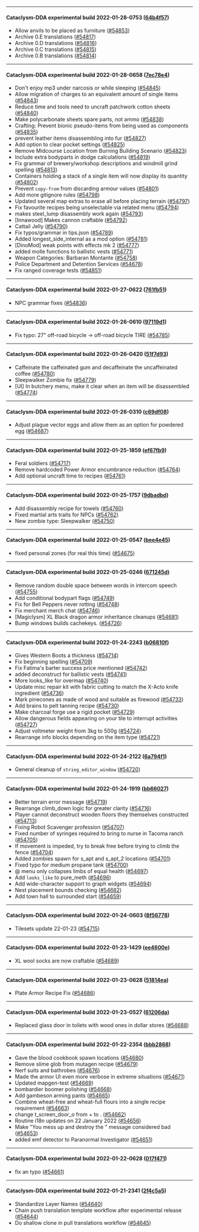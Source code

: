 
---

#### Cataclysm-DDA experimental build 2022-01-28-0753 ([64b4f57](https://github.com/CleverRaven/Cataclysm-DDA/releases/tag/cdda-experimental-2022-01-28-0753))

* Allow anvils to be placed as furniture ([#54853](https://github.com/CleverRaven/Cataclysm-DDA/pull/54853))
* Archive 0.E translations ([#54817](https://github.com/CleverRaven/Cataclysm-DDA/pull/54817))
* Archive 0.D translations ([#54816](https://github.com/CleverRaven/Cataclysm-DDA/pull/54816))
* Archive 0.C translations ([#54815](https://github.com/CleverRaven/Cataclysm-DDA/pull/54815))
* Archive 0.B translations ([#54814](https://github.com/CleverRaven/Cataclysm-DDA/pull/54814))

---

#### Cataclysm-DDA experimental build 2022-01-28-0658 ([7ec78e4](https://github.com/CleverRaven/Cataclysm-DDA/releases/tag/cdda-experimental-2022-01-28-0658))

* Don't enjoy mp3 under narcosis or while sleeping ([#54845](https://github.com/CleverRaven/Cataclysm-DDA/pull/54845))
* Allow migration of charges to an equivalent amount of single items ([#54843](https://github.com/CleverRaven/Cataclysm-DDA/pull/54843))
* Reduce time and tools need to uncraft patchwork cotton sheets ([#54840](https://github.com/CleverRaven/Cataclysm-DDA/pull/54840))
* Make polycarbonate sheets spare parts, not ammo ([#54838](https://github.com/CleverRaven/Cataclysm-DDA/pull/54838))
* Crafting: Prevent bionic pseudo-items from being used as components ([#54835](https://github.com/CleverRaven/Cataclysm-DDA/pull/54835))
* prevent leather items disassembling into fur ([#54827](https://github.com/CleverRaven/Cataclysm-DDA/pull/54827))
* Add option to clear pocket settings ([#54825](https://github.com/CleverRaven/Cataclysm-DDA/pull/54825))
* Remove Midcourse Location from Burning Building Scenario ([#54823](https://github.com/CleverRaven/Cataclysm-DDA/pull/54823))
* Include extra bodyparts in dodge calculations ([#54819](https://github.com/CleverRaven/Cataclysm-DDA/pull/54819))
* Fix grammar of brewery/workshop descriptions and windmill grind spelling ([#54813](https://github.com/CleverRaven/Cataclysm-DDA/pull/54813))
* Containers holding a stack of a single item will now display its quantity ([#54802](https://github.com/CleverRaven/Cataclysm-DDA/pull/54802))
* Prevent `copy-from` from discarding armour values ([#54801](https://github.com/CleverRaven/Cataclysm-DDA/pull/54801))
* Add more gitignore rules ([#54798](https://github.com/CleverRaven/Cataclysm-DDA/pull/54798))
* Updated several map extras to erase all before placing terrain ([#54797](https://github.com/CleverRaven/Cataclysm-DDA/pull/54797))
* Fix favourite recipes being unselectable via related menu ([#54794](https://github.com/CleverRaven/Cataclysm-DDA/pull/54794))
* makes steel_lump disassembly work again ([#54793](https://github.com/CleverRaven/Cataclysm-DDA/pull/54793))
* [Innawood] Makes cannon craftable ([#54792](https://github.com/CleverRaven/Cataclysm-DDA/pull/54792))
* Cattail Jelly ([#54790](https://github.com/CleverRaven/Cataclysm-DDA/pull/54790))
* Fix typos/grammar in tips.json ([#54789](https://github.com/CleverRaven/Cataclysm-DDA/pull/54789))
* Added longest_side_internal as a mod option ([#54781](https://github.com/CleverRaven/Cataclysm-DDA/pull/54781))
* [DinoMod] weak points with effects mk 2 ([#54777](https://github.com/CleverRaven/Cataclysm-DDA/pull/54777))
* added molle functions to ballistic vests ([#54771](https://github.com/CleverRaven/Cataclysm-DDA/pull/54771))
* Weapon Categories: Barbaran Montante ([#54758](https://github.com/CleverRaven/Cataclysm-DDA/pull/54758))
* Police Department and Detention Services ([#54678](https://github.com/CleverRaven/Cataclysm-DDA/pull/54678))
* Fix ranged coverage tests ([#54851](https://github.com/CleverRaven/Cataclysm-DDA/pull/54851))

---

#### Cataclysm-DDA experimental build 2022-01-27-0622 ([761fb51](https://github.com/CleverRaven/Cataclysm-DDA/releases/tag/cdda-experimental-2022-01-27-0622))

* NPC grammar fixes ([#54836](https://github.com/CleverRaven/Cataclysm-DDA/pull/54836))

---

#### Cataclysm-DDA experimental build 2022-01-26-0610 ([97119d1](https://github.com/CleverRaven/Cataclysm-DDA/releases/tag/cdda-experimental-2022-01-26-0610))

* Fix typo: 27" off-road bicycle -> off-road bicycle TIRE ([#54785](https://github.com/CleverRaven/Cataclysm-DDA/pull/54785))

---

#### Cataclysm-DDA experimental build 2022-01-26-0420 ([51f7d93](https://github.com/CleverRaven/Cataclysm-DDA/releases/tag/cdda-experimental-2022-01-26-0420))

* Caffeinate the caffeinated gum and decaffeinate the uncaffeinated coffee ([#54780](https://github.com/CleverRaven/Cataclysm-DDA/pull/54780))
* Sleepwalker Zombie fix ([#54779](https://github.com/CleverRaven/Cataclysm-DDA/pull/54779))
* [UI] In butchery menu, make it clear when an item will be disassembled ([#54774](https://github.com/CleverRaven/Cataclysm-DDA/pull/54774))

---

#### Cataclysm-DDA experimental build 2022-01-26-0310 ([c69df08](https://github.com/CleverRaven/Cataclysm-DDA/releases/tag/cdda-experimental-2022-01-26-0310))

* Adjust plague vector eggs and allow them as an option for powdered egg ([#54687](https://github.com/CleverRaven/Cataclysm-DDA/pull/54687))

---

#### Cataclysm-DDA experimental build 2022-01-25-1859 ([ef67fb9](https://github.com/CleverRaven/Cataclysm-DDA/releases/tag/cdda-experimental-2022-01-25-1859))

* Feral soldiers ([#54717](https://github.com/CleverRaven/Cataclysm-DDA/pull/54717))
* Remove hardcoded Power Armor encumbrance reduction ([#54764](https://github.com/CleverRaven/Cataclysm-DDA/pull/54764))
* Add optional uncraft time to recipes ([#54761](https://github.com/CleverRaven/Cataclysm-DDA/pull/54761))

---

#### Cataclysm-DDA experimental build 2022-01-25-1757 ([9dbadbd](https://github.com/CleverRaven/Cataclysm-DDA/releases/tag/cdda-experimental-2022-01-25-1757))

* Add disassembly recipe for towels ([#54760](https://github.com/CleverRaven/Cataclysm-DDA/pull/54760))
* Fixed martial arts traits for NPCs ([#54762](https://github.com/CleverRaven/Cataclysm-DDA/pull/54762))
* New zombie type: Sleepwalker ([#54750](https://github.com/CleverRaven/Cataclysm-DDA/pull/54750))

---

#### Cataclysm-DDA experimental build 2022-01-25-0547 ([bee4e45](https://github.com/CleverRaven/Cataclysm-DDA/releases/tag/cdda-experimental-2022-01-25-0547))

* fixed personal zones (for real this time) ([#54675](https://github.com/CleverRaven/Cataclysm-DDA/pull/54675))

---

#### Cataclysm-DDA experimental build 2022-01-25-0246 ([671245d](https://github.com/CleverRaven/Cataclysm-DDA/releases/tag/cdda-experimental-2022-01-25-0246))

* Remove random double space between words in intercom speech ([#54755](https://github.com/CleverRaven/Cataclysm-DDA/pull/54755))
* Add conditional bodypart flags ([#54749](https://github.com/CleverRaven/Cataclysm-DDA/pull/54749))
* Fix for Bell Peppers never rotting ([#54748](https://github.com/CleverRaven/Cataclysm-DDA/pull/54748))
* Fix merchant merch chat ([#54746](https://github.com/CleverRaven/Cataclysm-DDA/pull/54746))
* [Magiclysm] XL Black dragon armor inheritance cleanups ([#54681](https://github.com/CleverRaven/Cataclysm-DDA/pull/54681))
* Bump windows builds cachekeys. ([#54726](https://github.com/CleverRaven/Cataclysm-DDA/pull/54726))

---

#### Cataclysm-DDA experimental build 2022-01-24-2243 ([b06810f](https://github.com/CleverRaven/Cataclysm-DDA/releases/tag/cdda-experimental-2022-01-24-2243))

* Gives Western Boots a thickness ([#54714](https://github.com/CleverRaven/Cataclysm-DDA/pull/54714))
* Fix beginning spelling ([#54709](https://github.com/CleverRaven/Cataclysm-DDA/pull/54709))
* Fix Fatima's barter success price mentioned ([#54742](https://github.com/CleverRaven/Cataclysm-DDA/pull/54742))
* added deconstruct for ballistic vests ([#54741](https://github.com/CleverRaven/Cataclysm-DDA/pull/54741))
* More looks_like for overmap ([#54740](https://github.com/CleverRaven/Cataclysm-DDA/pull/54740))
* Update misc repair kit with fabric cutting to match the X-Acto knife ingredient ([#54736](https://github.com/CleverRaven/Cataclysm-DDA/pull/54736))
* Mark pinecones as made of wood and suitable as firewood ([#54733](https://github.com/CleverRaven/Cataclysm-DDA/pull/54733))
* Add brains to pelt tanning recipe ([#54730](https://github.com/CleverRaven/Cataclysm-DDA/pull/54730))
* Make charcoal forge use a rigid pocket ([#54729](https://github.com/CleverRaven/Cataclysm-DDA/pull/54729))
* Allow dangerous fields appearing on your tile to interrupt activities ([#54727](https://github.com/CleverRaven/Cataclysm-DDA/pull/54727))
* Adjust voltmeter weight from 3kg to 500g ([#54724](https://github.com/CleverRaven/Cataclysm-DDA/pull/54724))
* Rearrange info blocks depending on the item type ([#54721](https://github.com/CleverRaven/Cataclysm-DDA/pull/54721))

---

#### Cataclysm-DDA experimental build 2022-01-24-2122 ([6a794f1](https://github.com/CleverRaven/Cataclysm-DDA/releases/tag/cdda-experimental-2022-01-24-2122))

* General cleanup of `string_editor_window` ([#54720](https://github.com/CleverRaven/Cataclysm-DDA/pull/54720))

---

#### Cataclysm-DDA experimental build 2022-01-24-1919 ([bb66027](https://github.com/CleverRaven/Cataclysm-DDA/releases/tag/cdda-experimental-2022-01-24-1919))

* Better terrain error message ([#54719](https://github.com/CleverRaven/Cataclysm-DDA/pull/54719))
* Rearrange climb_down logic for greater clarity ([#54716](https://github.com/CleverRaven/Cataclysm-DDA/pull/54716))
* Player cannot deconstruct wooden floors they themselves constructed ([#54713](https://github.com/CleverRaven/Cataclysm-DDA/pull/54713))
* Fixing Robot Scavenger profession ([#54707](https://github.com/CleverRaven/Cataclysm-DDA/pull/54707))
* Fixed number of syringes required to bring to nurse in Tacoma ranch ([#54705](https://github.com/CleverRaven/Cataclysm-DDA/pull/54705))
* If movement is impeded, try to break free before trying to climb the fence ([#54704](https://github.com/CleverRaven/Cataclysm-DDA/pull/54704))
* Added zombies spawn for s_apt and s_apt_2 locations ([#54701](https://github.com/CleverRaven/Cataclysm-DDA/pull/54701))
* Fixed typo for medium propane tank ([#54700](https://github.com/CleverRaven/Cataclysm-DDA/pull/54700))
* @ menu only collapses limbs of equal health ([#54697](https://github.com/CleverRaven/Cataclysm-DDA/pull/54697))
* Add `looks_like` to pure_meth ([#54696](https://github.com/CleverRaven/Cataclysm-DDA/pull/54696))
* Add wide-character support to graph widgets ([#54694](https://github.com/CleverRaven/Cataclysm-DDA/pull/54694))
* Nest placement bounds checking ([#54682](https://github.com/CleverRaven/Cataclysm-DDA/pull/54682))
* Add town hall to surrounded start ([#54659](https://github.com/CleverRaven/Cataclysm-DDA/pull/54659))

---

#### Cataclysm-DDA experimental build 2022-01-24-0603 ([8f56778](https://github.com/CleverRaven/Cataclysm-DDA/releases/tag/cdda-experimental-2022-01-24-0603))

* Tilesets update 22-01-23 ([#54715](https://github.com/CleverRaven/Cataclysm-DDA/pull/54715))

---

#### Cataclysm-DDA experimental build 2022-01-23-1429 ([ee4600e](https://github.com/CleverRaven/Cataclysm-DDA/releases/tag/cdda-experimental-2022-01-23-1429))

* XL wool socks are now craftable ([#54689](https://github.com/CleverRaven/Cataclysm-DDA/pull/54689))

---

#### Cataclysm-DDA experimental build 2022-01-23-0628 ([51814ea](https://github.com/CleverRaven/Cataclysm-DDA/releases/tag/cdda-experimental-2022-01-23-0628))

* Plate Armor Recipe Fix ([#54686](https://github.com/CleverRaven/Cataclysm-DDA/pull/54686))

---

#### Cataclysm-DDA experimental build 2022-01-23-0527 ([61206da](https://github.com/CleverRaven/Cataclysm-DDA/releases/tag/cdda-experimental-2022-01-23-0527))

* Replaced glass door in toilets with wood ones in dollar stores ([#54688](https://github.com/CleverRaven/Cataclysm-DDA/pull/54688))

---

#### Cataclysm-DDA experimental build 2022-01-22-2354 ([bbb2868](https://github.com/CleverRaven/Cataclysm-DDA/releases/tag/cdda-experimental-2022-01-22-2354))

* Gave the blood cookbook spawn locations ([#54680](https://github.com/CleverRaven/Cataclysm-DDA/pull/54680))
* Remove slime glob from mutagen recipe ([#54679](https://github.com/CleverRaven/Cataclysm-DDA/pull/54679))
* Nerf suits and bathrobes ([#54676](https://github.com/CleverRaven/Cataclysm-DDA/pull/54676))
* Made the armor UI even more verbose in extreme situations ([#54671](https://github.com/CleverRaven/Cataclysm-DDA/pull/54671))
* Updated mapgen-test ([#54669](https://github.com/CleverRaven/Cataclysm-DDA/pull/54669))
* bombardier boomer polishing ([#54668](https://github.com/CleverRaven/Cataclysm-DDA/pull/54668))
* Add gambeson arming pants ([#54665](https://github.com/CleverRaven/Cataclysm-DDA/pull/54665))
* Combine wheat-free and wheat-full flours into a single recipe requirement ([#54663](https://github.com/CleverRaven/Cataclysm-DDA/pull/54663))
* change t_screen_door_o from + to . ([#54662](https://github.com/CleverRaven/Cataclysm-DDA/pull/54662))
* Routine i18n updates on 22 January 2022 ([#54656](https://github.com/CleverRaven/Cataclysm-DDA/pull/54656))
* Make "You mess up and destroy the <ITEM>" message considered bad ([#54653](https://github.com/CleverRaven/Cataclysm-DDA/pull/54653))
* added emf detector to Paranormal Investigator ([#54651](https://github.com/CleverRaven/Cataclysm-DDA/pull/54651))

---

#### Cataclysm-DDA experimental build 2022-01-22-0628 ([017f471](https://github.com/CleverRaven/Cataclysm-DDA/releases/tag/cdda-experimental-2022-01-22-0628))

* fix an typo ([#54661](https://github.com/CleverRaven/Cataclysm-DDA/pull/54661))

---

#### Cataclysm-DDA experimental build 2022-01-21-2341 ([2f4c5a5](https://github.com/CleverRaven/Cataclysm-DDA/releases/tag/cdda-experimental-2022-01-21-2341))

* Standardize Layer Names ([#54640](https://github.com/CleverRaven/Cataclysm-DDA/pull/54640))
* Chain push translation template workflow after experimental release ([#54644](https://github.com/CleverRaven/Cataclysm-DDA/pull/54644))
* Do shallow clone in pull translations workflow ([#54645](https://github.com/CleverRaven/Cataclysm-DDA/pull/54645))

